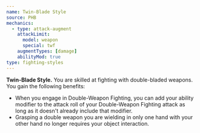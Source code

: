 ```yaml
---
name: Twin-Blade Style
source: PHB
mechanics:
  - type: attack-augment
    attackLimit:
      model: weapon
      special: twf
    augmentTypes: [damage]
    abilityMod: true
type: fighting-styles
---
```

__Twin-Blade Style.__ You are skilled at fighting with double-bladed weapons. You gain the following benefits:
- When you engage in Double-Weapon Fighting, you can add your ability modifier to the attack roll of your Double-Weapon Fighting attack as long as it doesn't already include that modifier.
- Grasping a double weapon you are wielding in only one hand with your other hand no longer requires your object interaction.
